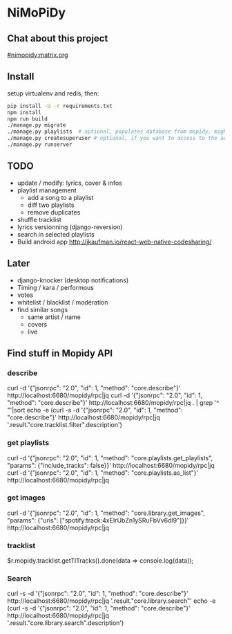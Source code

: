 # NiMoPiDy

## Chat about this project

[#nimopidy:matrix.org](https://riot.im/app/#/room/#nimopidy:matrix.org)

## Install

setup virtualenv and redis, then:

```bash
pip install -U -r requirements.txt
npm install
npm run build
./manage.py migrate
./manage.py playlists  # optional, populates database from mopidy, might be long the first time
./manage.py createsuperuser # optional, if you want to access to the admin interface
./manage.py runserver
```

## TODO

- update / modify: lyrics, cover & infos
- playlist management
    - add a song to a playlist
    - diff two playlists
    - remove duplicates
- shuffle tracklist
- lyrics versionning (django-reversion)
- search in selected playlists
- Build android app http://jkaufman.io/react-web-native-codesharing/

## Later

- django-knocker (desktop notifications)
- Timing / kara / performous
- votes
- whitelist / blacklist / modération
- find similar songs
    - same artist / name
    - covers
    - live


## Find stuff in Mopidy API

### describe

curl -d '{"jsonrpc": "2.0", "id": 1, "method": "core.describe"}' http://localhost:6680/mopidy/rpc|jq
curl -d '{"jsonrpc": "2.0", "id": 1, "method": "core.describe"}' http://localhost:6680/mopidy/rpc|jq . | grep '^    "'|sort
echo -e (curl -s -d '{"jsonrpc": "2.0", "id": 1, "method": "core.describe"}' http://localhost:6680/mopidy/rpc|jq '.result."core.tracklist.filter".description')

### get playlists

curl -d '{"jsonrpc": "2.0", "id": 1, "method": "core.playlists.get_playlists", "params": {"include_tracks": false}}' http://localhost:6680/mopidy/rpc|jq
curl -d '{"jsonrpc": "2.0", "id": 1, "method": "core.playlists.as_list"}' http://localhost:6680/mopidy/rpc|jq

### get images

curl -d '{"jsonrpc": "2.0", "id": 1, "method": "core.library.get_images", "params": {"uris": ["spotify:track:4xEIrUbZn1ySRuFbVv6dl9"]}}' http://localhost:6680/mopidy/rpc|jq

### tracklist

$r.mopidy.tracklist.getTlTracks().done(data => console.log(data));

### Search

curl -s -d '{"jsonrpc": "2.0", "id": 1, "method": "core.describe"}' http://localhost:6680/mopidy/rpc|jq '.result."core.library.search"'
echo -e (curl -s -d '{"jsonrpc": "2.0", "id": 1, "method": "core.describe"}' http://localhost:6680/mopidy/rpc|jq '.result."core.library.search".description')
